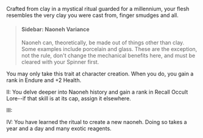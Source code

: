 Crafted from clay in a mystical ritual guarded for a millennium, your flesh resembles the very clay you were cast from, finger smudges and all. 

> #### Sidebar: Naoneh Variance
> 
> Naoneh can, theoretically, be made out of things other than clay. Some examples include porcelain and glass. These are the exception, not the rule, don't change the mechanical benefits here, and must be cleared with your Spinner first.

You may only take this trait at character creation. When you do, you gain a rank in Endure and +2 Health.

II: You delve deeper into Naoneh history and gain a rank in Recall Occult Lore--if that skill is at its cap, assign it elsewhere. 

III: 

IV: You have learned the ritual to create a new naoneh. Doing so takes a year and a day and many exotic reagents.
